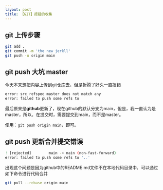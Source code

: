```yaml
---
layout: post
title: 【GIT】报错的收集
---
```





## git 上传步骤

```bash
git add .
git commit -m 'the new jerkll'
git push -u origin main
```




## git push 大坑 master

今天本来想把内容上传到git仓库去，但是折腾了好久一直报错

```bash
error: src refspec master does not match any 
error: failed to push some refs to 
```

最后原来是**github**更新了，现在github的默认分支为main，但是，我一直认为是master，所以，在提交时，需要提交到main，而不是master。

使用：`git push origin main`，即可。



## git push 更新合并提交错误

```bash
! [rejected]        main -> main (non-fast-forward)
error: failed to push some refs to '..'
```

出现这个问题是因为github中的README.md文件不在本地代码目录中，可以通过如下命令进行代码合并

```bash
git pull --rebase origin main
```

